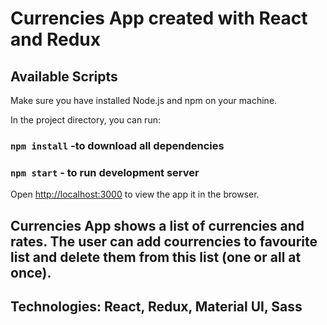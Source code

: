 # Currencies App created with React and Redux

## Available Scripts

Make sure you have installed Node.js and npm on your machine.

In the project directory, you can run:

### `npm install` -to download all dependencies
### `npm start` - to run development server

Open [http://localhost:3000](http://localhost:3000) to view the app it in the browser.


## Currencies App shows a list of currencies and rates. The user can add courrencies to favourite list and delete them from this list (one or all at once).

## Technologies: React, Redux, Material UI, Sass
